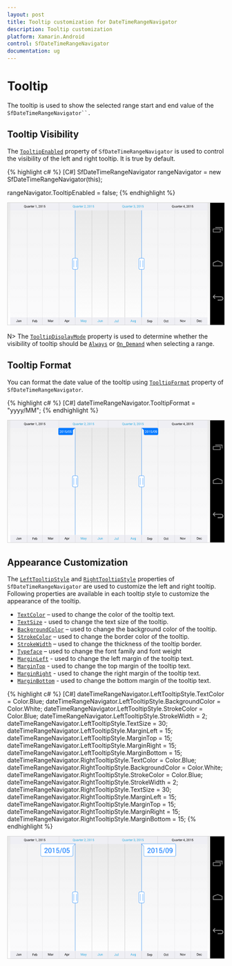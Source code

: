 ```yaml
---
layout: post
title: Tooltip customization for DateTimeRangeNavigator
description: Tooltip customization
platform: Xamarin.Android
control: SfDateTimeRangeNavigator
documentation: ug
---
```


# Tooltip

The tooltip is used to show the selected range start and end value of the `SfDateTimeRangeNavigator``.`

## Tooltip Visibility

The [`TooltipEnabled`](https://help.syncfusion.com/cr/cref_files/xamarin-android/Syncfusion.SfChart.Android~Com.Syncfusion.Rangenavigator.SfDateTimeRangeNavigator~TooltipEnabled.html) property of `SfDateTimeRangeNavigator` is used to control the visibility of the left and right tooltip. It is true by default.

{% highlight c# %}
[C#]
SfDateTimeRangeNavigator rangeNavigator = new SfDateTimeRangeNavigator(this);

rangeNavigator.TooltipEnabled = false;
{% endhighlight %}

![Tooltip visibility in Xamarin.Android DateTimeRangeNavigator](tooltip_images/tooltip_img1.png)

N> The [`TooltipDisplayMode`](https://help.syncfusion.com/cr/cref_files/xamarin-android/Syncfusion.SfChart.Android~Com.Syncfusion.Rangenavigator.SfDateTimeRangeNavigator~TooltipDisplayMode.html) property is used to determine whether the visibility of tooltip should be [`Always`](https://help.syncfusion.com/cr/cref_files/xamarin-android/Syncfusion.SfChart.Android~Com.Syncfusion.Rangenavigator.TooltipDisplayMode.html) or [`On_Demand`](https://help.syncfusion.com/cr/cref_files/xamarin-android/Syncfusion.SfChart.Android~Com.Syncfusion.Rangenavigator.TooltipDisplayMode.html) when selecting a range.	

## Tooltip Format

You can format the date value of the tooltip using [`TooltipFormat`](https://help.syncfusion.com/cr/cref_files/xamarin-android/Syncfusion.SfChart.Android~Com.Syncfusion.Rangenavigator.SfDateTimeRangeNavigator~TooltipFormat.html) property of `SfDateTimeRangeNavigator`.

{% highlight c# %}
[C#]
dateTimeRangeNavigator.TooltipFormat = "yyyy/MM";
{% endhighlight %}

![Format for tooltip in Xamarin.Android DateTimeRangeNavigator](tooltip_images/tooltip_img2.png)

## Appearance Customization

The [`LeftTooltipStyle`](https://help.syncfusion.com/cr/cref_files/xamarin-android/Syncfusion.SfChart.Android~Com.Syncfusion.Rangenavigator.SfDateTimeRangeNavigator~LeftTooltipStyle.html) and [`RightTooltipStyle`](https://help.syncfusion.com/cr/cref_files/xamarin-android/Syncfusion.SfChart.Android~Com.Syncfusion.Rangenavigator.SfDateTimeRangeNavigator~RightTooltipStyle.html) properties of `SfDateTimeRangeNavigator` are used to customize the left and right tooltip. Following properties are available in each tooltip style to customize the appearance of the tooltip.

* [`TextColor`](https://help.syncfusion.com/cr/cref_files/xamarin-android/Syncfusion.SfChart.Android~Com.Syncfusion.Rangenavigator.TooltipStyle~TextColor.html) – used to change the color of the tooltip text.
* [`TextSize`](https://help.syncfusion.com/cr/cref_files/xamarin-android/Syncfusion.SfChart.Android~Com.Syncfusion.Rangenavigator.TooltipStyle~TextSize.html) - used to change the text size of the tooltip.
* [`BackgroundColor`](https://help.syncfusion.com/cr/cref_files/xamarin-android/Syncfusion.SfChart.Android~Com.Syncfusion.Rangenavigator.TooltipStyle~BackgroundColor.html) – used to change the background color of the tooltip.
* [`StrokeColor`](https://help.syncfusion.com/cr/cref_files/xamarin-android/Syncfusion.SfChart.Android~Com.Syncfusion.Rangenavigator.TooltipStyle~StrokeColor.html) – used to change the border color of the tooltip.
* [`StrokeWidth`](https://help.syncfusion.com/cr/cref_files/xamarin-android/Syncfusion.SfChart.Android~Com.Syncfusion.Rangenavigator.TooltipStyle~StrokeWidth.html) – used to change the thickness of the tooltip border.
* [`Typeface`](https://help.syncfusion.com/cr/cref_files/xamarin-android/Syncfusion.SfChart.Android~Com.Syncfusion.Rangenavigator.TooltipStyle~Typeface.html) – used to change the font family and font weight
* [`MarginLeft`](https://help.syncfusion.com/cr/cref_files/xamarin-android/Syncfusion.SfChart.Android~Com.Syncfusion.Rangenavigator.TooltipStyle~MarginLeft.html) - used to change the left margin of the tooltip text.
* [`MarginTop`](https://help.syncfusion.com/cr/cref_files/xamarin-android/Syncfusion.SfChart.Android~Com.Syncfusion.Rangenavigator.TooltipStyle~MarginTop.html) - used to change the top margin of the tooltip text.
* [`MarginRight`](https://help.syncfusion.com/cr/cref_files/xamarin-android/Syncfusion.SfChart.Android~Com.Syncfusion.Rangenavigator.TooltipStyle~MarginRight.html) - used to change the right margin of the tooltip text.
* [`MarginBottom`](https://help.syncfusion.com/cr/cref_files/xamarin-android/Syncfusion.SfChart.Android~Com.Syncfusion.Rangenavigator.TooltipStyle~MarginBottom.html) - used to change the bottom margin of the tooltip text.

{% highlight c# %}
[C#]
dateTimeRangeNavigator.LeftTooltipStyle.TextColor = Color.Blue;
dateTimeRangeNavigator.LeftTooltipStyle.BackgroundColor = Color.White;
dateTimeRangeNavigator.LeftTooltipStyle.StrokeColor = Color.Blue;
dateTimeRangeNavigator.LeftTooltipStyle.StrokeWidth = 2;
dateTimeRangeNavigator.LeftTooltipStyle.TextSize = 30;
dateTimeRangeNavigator.LeftTooltipStyle.MarginLeft = 15;
dateTimeRangeNavigator.LeftTooltipStyle.MarginTop = 15;
dateTimeRangeNavigator.LeftTooltipStyle.MarginRight = 15;
dateTimeRangeNavigator.LeftTooltipStyle.MarginBottom = 15;
dateTimeRangeNavigator.RightTooltipStyle.TextColor = Color.Blue;
dateTimeRangeNavigator.RightTooltipStyle.BackgroundColor = Color.White;
dateTimeRangeNavigator.RightTooltipStyle.StrokeColor = Color.Blue;
dateTimeRangeNavigator.RightTooltipStyle.StrokeWidth = 2;
dateTimeRangeNavigator.RightTooltipStyle.TextSize = 30;
dateTimeRangeNavigator.RightTooltipStyle.MarginLeft = 15;
dateTimeRangeNavigator.RightTooltipStyle.MarginTop = 15;
dateTimeRangeNavigator.RightTooltipStyle.MarginRight = 15;
dateTimeRangeNavigator.RightTooltipStyle.MarginBottom = 15;
{% endhighlight %}

![Customization of tooltip in Xamarin.Android DateTimeRangeNavigator](tooltip_images/tooltip_img3.png)


